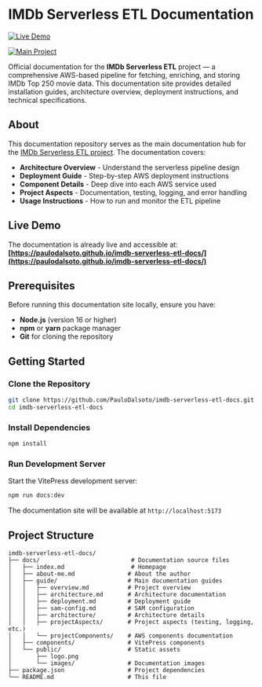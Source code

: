# IMDb Serverless ETL Documentation

[![Live Demo](https://img.shields.io/badge/Live%20Demo-GitHub%20Pages-blue)](https://paulodalsoto.github.io/imdb-serverless-etl-docs/)

[![Main Project](https://img.shields.io/badge/Main%20Project-GitHub-green)](https://github.com/PauloDalsoto/imdb-serverless-etl)

Official documentation for the **IMDb Serverless ETL** project — a comprehensive AWS-based pipeline for fetching, enriching, and storing IMDb Top 250 movie data. This documentation site provides detailed installation guides, architecture overview, deployment instructions, and technical specifications.

## About

This documentation repository serves as the main documentation hub for the [IMDb Serverless ETL project](https://github.com/PauloDalsoto/imdb-serverless-etl). The documentation covers:

- **Architecture Overview** - Understand the serverless pipeline design
- **Deployment Guide** - Step-by-step AWS deployment instructions
- **Component Details** - Deep dive into each AWS service used
- **Project Aspects** - Documentation, testing, logging, and error handling
- **Usage Instructions** - How to run and monitor the ETL pipeline

## Live Demo

The documentation is already live and accessible at:
**[https://paulodalsoto.github.io/imdb-serverless-etl-docs/](https://paulodalsoto.github.io/imdb-serverless-etl-docs/)**

## Prerequisites

Before running this documentation site locally, ensure you have:

- **Node.js** (version 16 or higher)
- **npm** or **yarn** package manager
- **Git** for cloning the repository

## Getting Started

### Clone the Repository

```bash
git clone https://github.com/PauloDalsoto/imdb-serverless-etl-docs.git
cd imdb-serverless-etl-docs
```

### Install Dependencies

```bash
npm install
```

### Run Development Server

Start the VitePress development server:

```bash
npm run docs:dev
```

The documentation site will be available at `http://localhost:5173`

## Project Structure

```
imdb-serverless-etl-docs/
├── docs/                          # Documentation source files
│   ├── index.md                   # Homepage
│   ├── about-me.md               # About the author
│   ├── guide/                    # Main documentation guides
│   │   ├── overview.md           # Project overview
│   │   ├── architecture.md       # Architecture documentation
│   │   ├── deployment.md         # Deployment guide
│   │   ├── sam-config.md         # SAM configuration
│   │   ├── architecture/         # Architecture details
│   │   ├── projectAspects/       # Project aspects (testing, logging, etc.)
│   │   └── projectComponents/    # AWS components documentation
│   ├── components/               # VitePress components
│   └── public/                   # Static assets
│       ├── logo.png
│       └── images/               # Documentation images
├── package.json                  # Project dependencies
└── README.md                     # This file
```